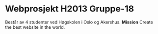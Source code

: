 Webprosjekt H2013 Gruppe-18
===========================
Består av 4 studenter ved Høgskolen i Oslo og Akershus. 
**Mission**
Create the best website in the world.

